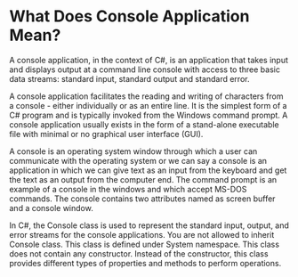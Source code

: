 

# What Does Console Application Mean?
A console application, in the context of C#, is an application that takes input and displays output at a command line console with access to three basic data streams: standard input, standard output and standard error.

A console application facilitates the reading and writing of characters from a console - either individually or as an entire line. It is the simplest form of a C# program and is typically invoked from the Windows command prompt. A console application usually exists in the form of a stand-alone executable file with minimal or no graphical user interface (GUI).

A console is an operating system window through which a user can communicate with the operating system or we can say a console is an application in which we can give text as an input from the keyboard and get the text as an output from the computer end. The command prompt is an example of a console in the windows and which accept MS-DOS commands. The console contains two attributes named as screen buffer and a console window.

In C#, the Console class is used to represent the standard input, output, and error streams for the console applications. You are not allowed to inherit Console class. This class is defined under System namespace. This class does not contain any constructor. Instead of the constructor, this class provides different types of properties and methods to perform operations.
